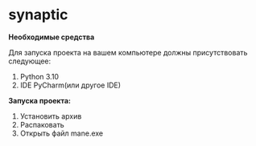 # synaptic

<p><strong>Необходимые средства</strong></p>
<a>Для запуска проекта на вашем компьютере должны присутствовать следующее:</a>
<ol>
 <li>Python 3.10</li>
 <li>IDE PyCharm(или другое IDE)</li>
</ol>

<a><strong>Запуска проекта:</strong></p>
<ol>
 <li>Установить архив</li>
 <li>Распаковать</li>
 <li>Открыть файл mane.exe</li>
</ol>
